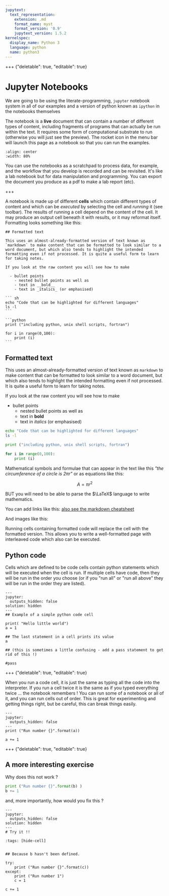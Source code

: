 ```yaml
---
jupytext:
  text_representation:
    extension: .md
    format_name: myst
    format_version: '0.9'
    jupytext_version: 1.5.2
kernelspec:
  display_name: Python 3
  language: python
  name: python3
---
```


+++ {"deletable": true, "editable": true}

# Jupyter Notebooks 

We are going to be using the literate-programming, `jupyter` notebook system in all of our examples and a version of python known as `ipython` in the notebooks themselves

The notebook is a __live__ document that can contain a number of different types of content, 
including fragments of programs that can actually be run within the text. It requires some form
of computational substrate to run (otherwise you will just see the preview). The rocket icon in the 
menu bar will launch this page as a notebook so that you can run the examples.


```{image} ../images/rocket-icon.png
:align: center
:width: 80%
```

You can use the notebooks as a scratchpad to process data, for example, 
and the workflow that you develop is recorded and can be revisited. 
It's like a lab notebook but for data manipulation and programming. 
You can export the document you produce as a pdf to make a lab report (etc).

+++

A notebook is made up of different __cells__ which contain different types of content and which can be _executed_ by selecting the cell and _running_ it (see toolbar).
The results of running a cell depend on the content of the cell. It may produce an output cell beneath it with results, or it may reformat itself.
Formatting looks something like this:

```` myst
## Formatted text

This uses an almost-already-formatted version of text known as `markdown` to make content that can be formatted to look similar to a word document, but which also tends to highlight the intended formatting even if not processed. It is quite a useful form to learn for taking notes.

If you look at the raw content you will see how to make

  - bullet points
    - nested bullet points as well as 
    - text in __bold__ 
    - text in _italics_ (or emphasised) 
  
``` sh
echo "Code that can be highlighted for different languages"
ls -l
```

```python
print ("including python, unix shell scripts, fortran")

for i in range(0,100):
    print (i)
```
````

## Formatted text

This uses an almost-already-formatted version of text known as `markdown` to make content that can be formatted to look similar to a word document, but which also tends to highlight the intended formatting even if not processed. It is quite a useful form to learn for taking notes.

If you look at the raw content you will see how to make

   - bullet points
     - nested bullet points as well as 
     - text in __bold__ 
     - text in _italics_ (or emphasised) 
   
``` sh
echo "Code that can be highlighted for different languages"
ls -l
```

```python
print ("including python, unix shell scripts, fortran")

for i in range(0,100):
    print (i)
```

Mathematical symbols and formulae that can appear in the text like this _"the circumference of a circle is $2\pi r$"_ or as equations like this:

$$
    A = \pi r^2
$$

BUT you will need to be able to parse the $\LaTeX$ language to write mathematics. 

You can add links like this: [also see the markdown cheatsheet](https://github.com/adam-p/markdown-here/wiki/Markdown-Cheatsheet)

And images like this: 

Running cells containing formatted code will replace the cell with the formatted version. This allows you to write a well-formatted page with interleaved code which also can be executed.


## Python code

Cells which are defined to be code cells contain python statements which will be executed when the cell is run. If multiple cells have code, then they will be run in the order you choose (or if you "run all" or "run all above" they will be run in the order they are listed).

```{code-cell} ipython3
---
jupyter:
  outputs_hidden: false
solution: hidden
---
## Example of a simple python code cell

print( "Hello little world")
a = 1

## The last statement in a cell prints its value 
a

## (this is sometimes a little confusing - add a pass statement to get rid of this !)

#pass
```

+++ {"deletable": true, "editable": true}

When you run a code cell, it is just the same as typing all the code into the interpreter. If you run a cell twice it is the same as if you typed everything twice ... the notebook remembers ! You can run some of a notebook or all of it, and you can run cells out of order. This is great for experimenting and getting things right, but be careful, this can break things easily.

```{code-cell} ipython3
---
jupyter:
  outputs_hidden: false
---
print ("Run number {}".format(a))
        
a += 1
```

+++ {"deletable": true, "editable": true}


## A more interesting exercise

Why does this not work ?

```python
print ("Run number {}".format(b) )
b += 1
```

and, more importantly, how would you fix this ?

```{code-cell} ipython3
---
jupyter:
  outputs_hidden: false
solution: hidden
---
# Try it !!
```

```{code-cell} ipython3
:tags: [hide-cell]


## Because b hasn't been defined. 

try:
    print ("Run number {}".format(c))
except: 
    print ("Run number 1")
    c = 1
        
c += 1
```
